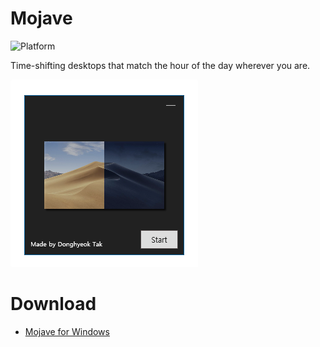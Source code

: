 # Mojave
![Platform](https://img.shields.io/badge/platform-Windows-lightgrey.svg)

Time-shifting desktops that match the hour of the day wherever you are.

![screenshot](./screenshot/mojave.png)

# Download
 - [Mojave for Windows](https://github.com/tdh8316/Mojave/releases)
